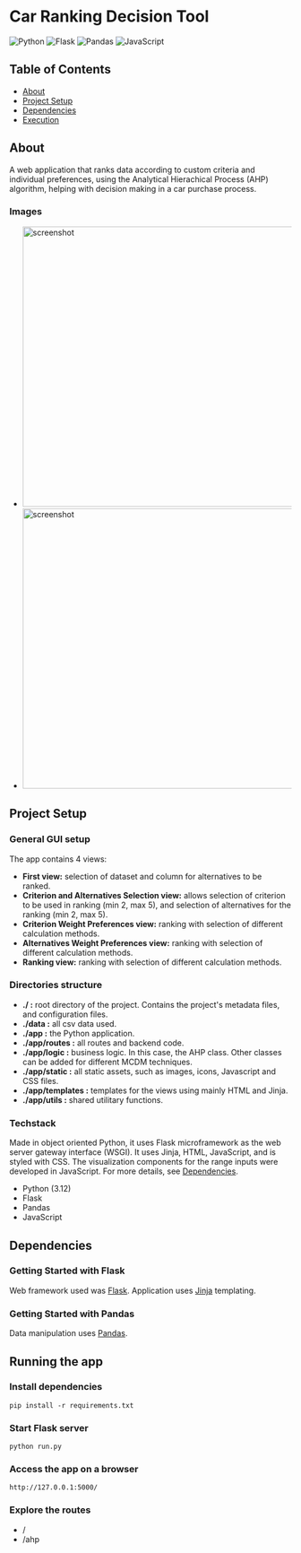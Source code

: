 # Car Ranking Decision Tool
![Python](https://img.shields.io/badge/python-%23F0F0F0?style=for-the-badge&logo=data%3Aimage%2Fpng%3Bbase64%2CiVBORw0KGgoAAAANSUhEUgAAADAAAAAwCAYAAABXAvmHAAAACXBIWXMAAAsTAAALEwEAmpwYAAADGUlEQVR4nO2YPWgUQRTHZ2dzM5dYaCFBAiaFNkZRBMUuiI0fRdBCwSZFolj4kWCSmRMJhyksBJVgI2qhhYIpFEREczPZmUSDSBo%2FkIAERWMnETQmSDRPdm89g4TczCXrXnD%2F8Jpr9vfb92Z25hBKkiRJEoTAQTy3GWcEd7i8i7l4hZkYx0x%2Bx1xMYi4%2BYCaeOlxecrncgbJZXD5vrUNsDIC5BNNyuHiITnor40ZHKHuvCjM5ZgNfKCaHYu%2BEy%2Fp3lgQflpvJ7YpVAHPZHL7NMXRK1COeq8VcvrAYpe54BZhoy4PIa39%2Bk13mAvJiWQgUOtAu6%2Bw6IMtEoMRyEoGYu%2BSEHQBN2kBTmFVToOkzUGTfUhWAoBSdAU0Plf70jLfW4fJy%2BKWdWMi8lySgg%2FoKMl1nze52ykbM5LfFhi5BAEDRs3b0%2Be1w0d%2F4HALnzQTIqBW%2Fw0VP1PBBMXEsEFDk9LwCfnlVq4wFMBNvohcQn1H7o%2Bp8B%2BjtogKK7DGjb%2FVWYC5mIhaY8A%2BCyId%2Fsqw6WKjFBVrNBHhuezTjIn9iJt87TF5FHXLN78eBpreKwufrjNn4ZORBy1EYwVw2oc6%2BmuBmZhgAhEHRC4bw%2Fk50zkyAi6Pmu4i4iY4%2FoKbQhZFRqQOg6LAxfH6EuJkAEy2GW2A%2FynoVAdTjyhrQtAc0eQua%2FrAC06YC6SYjAbdT7DWZZ8T61gXwXsUW0ORTJNB6Vg2mNpn1mMn1BgJDeXiUBk3eRQ6v6CQMo5SZwP5et9hX2OHiSiCgSGPk8DqoO8gmDhPS6AyjyIl%2FAD%2Ftj6mVAGbiiJFAsTPMYsAr2oysw3PL5%2Fu%2FJ2KBKdD0NShy3XzhzhGXid2YiemSBRSN98IehMsGf7%2F%2F%2B16wdASKZMEjpGKW%2FM8EyBgMkHrQ6dWg6POlJ6BI4e9H0KSrTARoi4XAR%2FBSG2AwXQuavgwFuuMVCEZiAWvAo4djFTC%2Bz869gL9YXdQjExhGVaDJDTt4Mgo63YDKKaAqtvrXPlBEh0fsifAsMw6KjoCi90GRLAxUboNe5MbNmyRJElQe%2BQWgfIcmva%2Bj%2BwAAAABJRU5ErkJggg%3D%3D)
![Flask](https://img.shields.io/badge/flask-%232BAED5?style=for-the-badge&logo=flask)
![Pandas](https://img.shields.io/badge/pandas-%23150458?style=for-the-badge&logo=pandas)
![JavaScript](https://img.shields.io/badge/javascript-%23323330.svg?style=for-the-badge&logo=javascript&logoColor=%23F7DF1E)

## Table of Contents
 - [About](#about)
 - [Project Setup](#project-setup)
 - [Dependencies](#dependencies)
 - [Execution](#execution)

## About
 A web application that ranks data according to custom criteria and individual preferences, using the Analytical Hierachical Process (AHP) algorithm, helping with decision making in a car purchase process.

### Images
 - <img width="500" alt="screenshot" src="https://github.com/hiranobyrne/car-ranking-decision-tool/blob/ed7c37f4526409366a0c3d92d8a99547ac18dd82/assets/alternatives_preferences_screen.png?raw=true">

 - <img width="500" alt="screenshot" src="https://github.com/hiranobyrne/car-ranking-decision-tool/blob/9cf4f44252b94a0d5de5e0149302929c991820c3/assets/ranking_screen.png?raw=true">

## Project Setup

### General GUI setup
 The app contains 4 views:
 - **First view:** selection of dataset and column for alternatives to be ranked.
 - **Criterion and Alternatives Selection view:** allows selection of criterion to be used in ranking (min 2, max 5), and selection of alternatives for the ranking (min 2, max 5). 
 - **Criterion Weight Preferences view:** ranking with selection of different calculation methods.
 - **Alternatives Weight Preferences view:** ranking with selection of different calculation methods.
 - **Ranking view:** ranking with selection of different calculation methods.

### Directories structure
 - **./ :** root directory of the project. Contains the project's metadata files, and configuration files.
 - **./data :** all csv data used.
 - **./app :** the Python application.
 - **./app/routes :** all routes and backend code.
 - **./app/logic :** business logic. In this case, the AHP class. Other classes can be added for different MCDM techniques.
 - **./app/static :** all static assets, such as images, icons, Javascript and CSS files.
 - **./app/templates :** templates for the views using mainly HTML and Jinja.
 - **./app/utils :** shared utilitary functions.

### Techstack
 Made in object oriented Python, it uses Flask microframework as the web server gateway interface (WSGI). It uses Jinja, HTML, JavaScript, and is styled with CSS. The visualization components for the range inputs were developed in JavaScript. For more details, see [Dependencies](#dependencies).
 
 - Python (3.12)
 - Flask
 - Pandas
 - JavaScript

## Dependencies

### Getting Started with Flask
Web framework used was [Flask](https://flask.palletsprojects.com/en/3.0.x/installation/#install-flask). Application uses [Jinja](https://jinja.palletsprojects.com/en/3.1.x/intro/#installation) templating.

### Getting Started with Pandas
Data manipulation uses [Pandas](https://pandas.pydata.org/getting_started.html).

## Running the app
### Install dependencies
```pip install -r requirements.txt```

### Start Flask server
```python run.py```

### Access the app on a browser
```http://127.0.0.1:5000/```

### Explore the routes
+ /
+ /ahp


